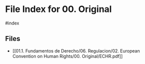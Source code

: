 # File Index for 00. Original
#index

## Files

- [[01.1. Fundamentos de Derecho/06. Regulacion/02. European  Convention   on Human  Rights/00. Original/ECHR.pdf]]
